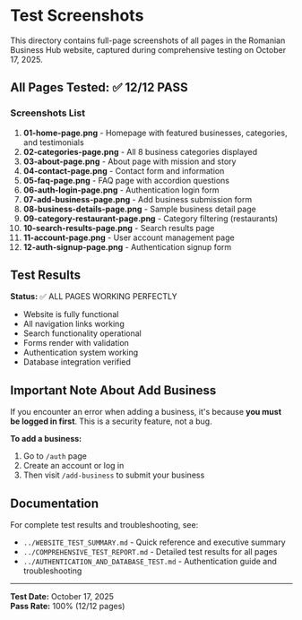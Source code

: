 # Test Screenshots

This directory contains full-page screenshots of all pages in the Romanian Business Hub website, captured during comprehensive testing on October 17, 2025.

## All Pages Tested: ✅ 12/12 PASS

### Screenshots List

1. **01-home-page.png** - Homepage with featured businesses, categories, and testimonials
2. **02-categories-page.png** - All 8 business categories displayed
3. **03-about-page.png** - About page with mission and story
4. **04-contact-page.png** - Contact form and information
5. **05-faq-page.png** - FAQ page with accordion questions
6. **06-auth-login-page.png** - Authentication login form
7. **07-add-business-page.png** - Add business submission form
8. **08-business-details-page.png** - Sample business detail page
9. **09-category-restaurant-page.png** - Category filtering (restaurants)
10. **10-search-results-page.png** - Search results page
11. **11-account-page.png** - User account management page
12. **12-auth-signup-page.png** - Authentication signup form

## Test Results

**Status:** ✅ ALL PAGES WORKING PERFECTLY

- Website is fully functional
- All navigation links working
- Search functionality operational
- Forms render with validation
- Authentication system working
- Database integration verified

## Important Note About Add Business

If you encounter an error when adding a business, it's because **you must be logged in first**. This is a security feature, not a bug.

**To add a business:**
1. Go to `/auth` page
2. Create an account or log in
3. Then visit `/add-business` to submit your business

## Documentation

For complete test results and troubleshooting, see:
- `../WEBSITE_TEST_SUMMARY.md` - Quick reference and executive summary
- `../COMPREHENSIVE_TEST_REPORT.md` - Detailed test results for all pages
- `../AUTHENTICATION_AND_DATABASE_TEST.md` - Authentication guide and troubleshooting

---

**Test Date:** October 17, 2025  
**Pass Rate:** 100% (12/12 pages)
